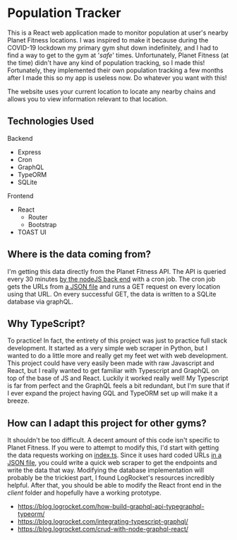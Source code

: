 # Population Tracker

This is a React web application made to monitor population at user's nearby Planet Fitness locations. I was inspired to make it because during the COVID-19 lockdown my primary gym shut down indefinitely, and I had to find a way to get to the gym at '*safe*' times. Unfortunately, Planet Fitness (at the time) didn't have any kind of population tracking, so I made this! Fortunately, they implemented their own population tracking a few months after I made this so my app is useless now. Do whatever you want with this!

The website uses your current location to locate any nearby chains and allows you to view information relevant to that location.

## Technologies Used ##
Backend
* Express
* Cron
* GraphQL
* TypeORM
* SQLite

Frontend
* React
    * Router
    * Bootstrap
* TOAST UI

## Where is the data coming from?
I'm getting this data directly from the Planet Fitness API. The API is queried every 30 minutes [by the nodeJS back end](https://github.com/BrianM0330/GymTracker/blob/main/src/index.ts) with a cron job. The cron job gets the URLs from [a JSON file](https://github.com/BrianM0330/GymTracker/blob/main/src/pf-api-urls.json) and runs a GET request on every location using that URL. On every successful GET, the data is written to a SQLite database via graphQL. 

## Why TypeScript?
To practice! In fact, the entirety of this project was just to practice full stack development. It started as a very simple web scraper in Python, but I wanted to do a little more and really get my feet wet with web development. This project could have very easily been made with raw Javascript and React, but I really wanted to get familiar with Typescript and GraphQL on top of the base of JS and React. Luckily it worked really well! My Typescript is far from perfect and the GraphQL feels a bit redundant, but I'm sure that if I ever expand the project having GQL and TypeORM set up will make it a breeze. 

## How can I adapt this project for other gyms?
It shouldn't be too difficult. A decent amount of this code isn't specific to Planet Fitness. If you were to attempt to modify this, I'd start with getting the data requests working on [index.ts](https://github.com/BrianM0330/GymTracker/blob/main/src/index.ts). Since it uses hard coded URLs [in a JSON file](https://github.com/BrianM0330/GymTracker/blob/main/src/pf-api-urls.json), you could write a quick web scraper to get the endpoints and write the data that way. Modifying the database implementation will probably be the trickiest part, I found LogRocket's resources incredibly helpful. After that, you should be able to modify the React front end in the *client* folder and hopefully have a working prototype.

* https://blog.logrocket.com/how-build-graphql-api-typegraphql-typeorm/
* https://blog.logrocket.com/integrating-typescript-graphql/
* https://blog.logrocket.com/crud-with-node-graphql-react/

